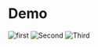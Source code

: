 # Demo
![first](https://github.com/user-attachments/assets/e998b4d2-51fe-4d5e-93dc-d9074e822dab)
![Second](https://github.com/user-attachments/assets/26086851-28c2-4411-8613-01d179b57260)
![Third](https://github.com/user-attachments/assets/70c3f52d-57c7-45a4-a69e-3f0c8e01230c)


